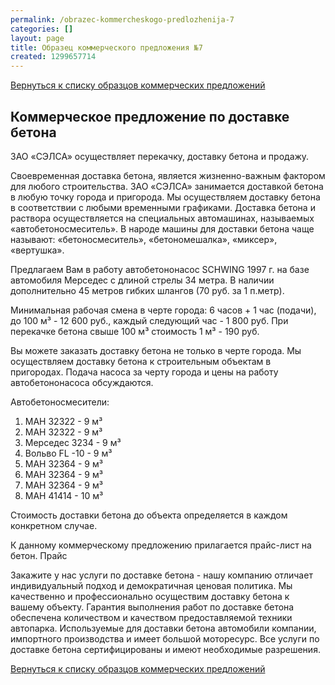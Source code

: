 ```yaml
---
permalink: /obrazec-kommercheskogo-predlozhenija-7
categories: []
layout: page
title: Образец коммерческого предложения №7
created: 1299657714
---
```

[Вернуться к списку образцов коммерческих предложений][_ _ _ _]

## Коммерческое предложение по доставке бетона ##

ЗАО «СЭЛСА» осуществляет перекачку, доставку бетона и продажу.

Своевременная доставка бетона, является жизненно-важным фактором для любого строительства. ЗАО «СЭЛСА» занимается доставкой бетона в любую точку города и пригорода. Мы осуществляем доставку бетона в соответствии с любыми временными графиками. Доставка бетона и раствора осуществляется на специальных автомашинах, называемых «автобетоносмеситель». В народе машины для доставки бетона чаще называют: «бетоносмеситель», «бетономешалка», «миксер», «вертушка».

Предлагаем Вам в работу автобетононасос SCHWING 1997 г. на базе автомобиля Мерседес с длиной стрелы 34 метра. В наличии дополнительно 45 метров гибких шлангов (70 руб. за 1 п.метр).

Минимальная рабочая смена в черте города: 6 часов + 1 час (подачи), до 100 м³ - 12 600 руб., каждый следующий час - 1 800 руб. При перекачке бетона свыше 100 м³ стоимость 1 м³ - 190 руб.

Вы можете заказать доставку бетона не только в черте города. Мы осуществляем доставку бетона к строительным объектам в пригородах. Подача насоса за черту города и цены на работу автобетононасоса обсуждаются.

Автобетоносмесители:

1.  МАН 32322 - 9 м³
2.  МАН 32322 - 9 м³
3.  Мерседес 3234 - 9 м³
4.  Вольво FL -10 - 9 м³
5.  МАН 32364 - 9 м³
6.  МАН 32364 - 9 м³
7.  МАН 32364 - 9 м³
8.  МАН 41414 - 10 м³

Стоимость доставки бетона до объекта определяется в каждом конкретном случае.

К данному коммерческому предложению прилагается прайс-лист на бетон. Прайс

Закажите у нас услуги по доставке бетона - нашу компанию отличает индивидуальный подход и демократичная ценовая политика. Мы качественно и профессионально осуществим доставку бетона к вашему объекту. Гарантия выполнения работ по доставке бетона обеспечена количеством и качеством предоставляемой техники автопарка. Используемые для доставки бетона автомобили компании, импортного производства и имеет большой моторесурс. Все услуги по доставке бетона сертифицированы и имеют необходимые разрешения.

[Вернуться к списку образцов коммерческих предложений][_ _ _ _]


[_ _ _ _]: http://www.business101.ru/article/%D0%BE%D0%B1%D1%80%D0%B0%D0%B7%D0%B5%D1%86-%D0%BA%D0%BE%D0%BC%D0%BC%D0%B5%D1%80%D1%87%D0%B5%D1%81%D0%BA%D0%BE%D0%B5-%D0%BF%D1%80%D0%B5%D0%B4%D0%BB%D0%BE%D0%B6%D0%B5%D0%BD%D0%B8%D0%B5
